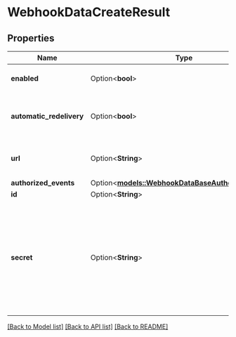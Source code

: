 # WebhookDataCreateResult

## Properties

Name | Type | Description | Notes
------------ | ------------- | ------------- | -------------
**enabled** | Option<**bool**> | Whether this webhook is enabled or not | [optional][default to true]
**automatic_redelivery** | Option<**bool**> | If true, BTCPay Server will retry to redeliver any failed delivery after 10 seconds, 1 minutes and up to 6 times after 10 minutes. | [optional][default to true]
**url** | Option<**String**> | The endpoint where BTCPay Server will make the POST request with the webhook body | [optional]
**authorized_events** | Option<[**models::WebhookDataBaseAuthorizedEvents**](WebhookDataBase_authorizedEvents.md)> |  | [optional]
**id** | Option<**String**> | The id of the webhook | [optional]
**secret** | Option<**String**> | Must be used by the callback receiver to ensure the delivery comes from BTCPay Server. BTCPay Server includes the `BTCPay-Sig` HTTP header, whose format is `sha256=HMAC256(UTF8(webhook's secret), body)`. The pattern to authenticate the webhook is similar to [how to secure webhooks in Github](https://docs.github.com/webhooks/securing/). Value of the auto-generated or custom secret. | [optional]

[[Back to Model list]](../README.md#documentation-for-models) [[Back to API list]](../README.md#documentation-for-api-endpoints) [[Back to README]](../README.md)


